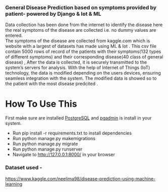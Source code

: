 ### General Disease Prediction based on symptoms provided by patient- powered by Django & Iot & ML
Data  collection has been done from the internet to identify the disease here the real symptoms of the disease are collected i.e. no dummy values are entered.  
The symptoms of the disease are collected from kaggle.com which is website with a largest of datasets has made using ML & Iot .
This csv file contain 5000 rows of record of the patients with their symptoms(132 types of different symptoms) and their corresponding disease(40 class of general disease)  ,  After the data is collected, it is securely transmitted to the system’s servers for analysis. With the help of Internet of Things (IoT) technology, the data is modified depending  on the  users devices, ensuring seamless integration with the system. The modified data is showed so to the patient with the most disease predcited . 
# How To Use This
First make sure are installed <a href="https://www.postgresql.org/download/">PostgreSQL</a> and <a href="https://www.postgresql.org/ftp/pgadmin/pgadmin4/">pgadmin</a> is install in your system. 


- Run pip install -r requirements.txt to install dependencies
- Run python manage.py makemigrations
- Run python manage.py migrate
- Run python manage.py runserver
- Navigate to http://127.0.0.1:8000/ in your browser

### Dataset used - 
https://www.kaggle.com/neelima98/disease-prediction-using-machine-learning

